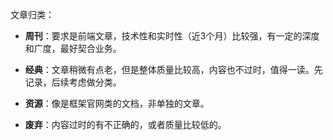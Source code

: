文章归类：

- **周刊**：要求是前端文章，技术性和实时性（近3个月）比较强，有一定的深度和广度，最好契合业务。

- **经典**：文章稍微有点老，但是整体质量比较高，内容也不过时，值得一读。先记录，后续考虑做分类。

- **资源**：像是框架官网类的文档，非单独的文章。

- **废弃**：内容过时的有不正确的，或者质量比较低的。